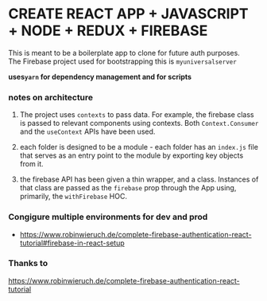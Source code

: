 # CREATE REACT APP + JAVASCRIPT + NODE + REDUX + FIREBASE

This is meant to be a boilerplate app to clone for future auth purposes.  
The Firebase project used for bootstrapping this is `myuniversalserver`

**uses`yarn` for dependency management and for scripts**

### notes on architecture

1. The project uses `contexts` to pass data. For example, the firebase class is passed to relevant components using contexts. Both `Context.Consumer` and the `useContext` APIs have been used.

2. each folder is designed to be a module - each folder has an `index.js` file that serves as an entry point to the module by exporting key objects from it.

3. the firebase API has been given a thin wrapper, and a class. Instances of that class are passed as the `firebase` prop through the App using, primarily, the `withFirebase` HOC.

### Congigure multiple environments for dev and prod

- https://www.robinwieruch.de/complete-firebase-authentication-react-tutorial#firebase-in-react-setup

### Thanks to

https://www.robinwieruch.de/complete-firebase-authentication-react-tutorial
